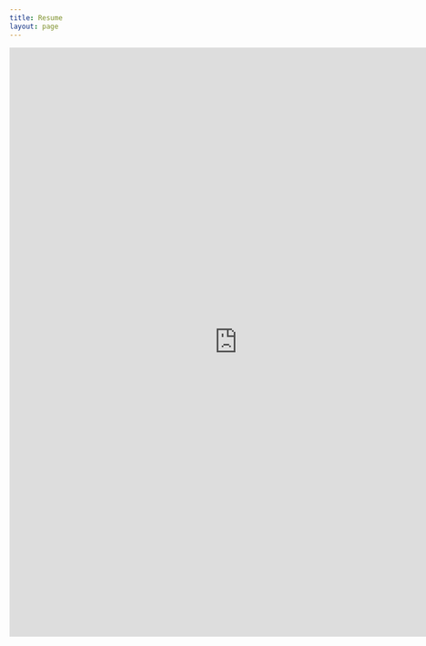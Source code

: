 ```yaml
---
title: Resume
layout: page
---
```


<iframe src="https://onedrive.live.com/embed?cid=A1F25107FCBF0FE1&resid=A1F25107FCBF0FE1%213681&authkey=ALCVZ_IccnmCMoA&em=2" width="800px" height="1036px" frameborder="0" scrolling="no"></iframe>
